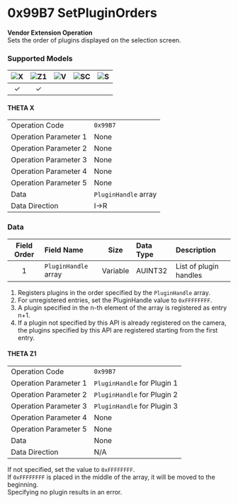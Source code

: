 # 0x99B7 SetPluginOrders

**Vendor Extension Operation**  
Sets the order of plugins displayed on the selection screen.  

### Supported Models
| ![X](https://img.shields.io/badge/X-purple) | ![Z1](https://img.shields.io/badge/Z1-blue) | ![V](https://img.shields.io/badge/V-green) | ![SC](https://img.shields.io/badge/SC-orange) | ![S](https://img.shields.io/badge/S-red) |
|:-:|:-:|:-:|:-:|:-:|
| ✓ | ✓ |   |   |   |

#### THETA X

| | |
|:--|:--|
| Operation Code | `0x99B7` |
| Operation Parameter 1 | None |
| Operation Parameter 2 | None |
| Operation Parameter 3 | None |
| Operation Parameter 4 | None |
| Operation Parameter 5 | None |
| Data | `PluginHandle` array |
| Data Direction | I->R |

### Data

| Field Order | Field Name | Size | Data Type | Description |
|:-:|:--|:-:|:--|:--|
| 1 | `PluginHandle` array | Variable | AUINT32 | List of plugin handles |

1. Registers plugins in the order specified by the `PluginHandle` array.
2. For unregistered entries, set the PluginHandle value to `0xFFFFFFFF`.
3. A plugin specified in the n-th element of the array is registered as entry n+1.
4. If a plugin not specified by this API is already registered on the camera, the plugins specified by this API are registered starting from the first entry.

#### THETA Z1

| | |
|:--|:--|
| Operation Code | `0x99B7` |
| Operation Parameter 1 | `PluginHandle` for Plugin 1 |
| Operation Parameter 2 | `PluginHandle` for Plugin 2 |
| Operation Parameter 3 | `PluginHandle` for Plugin 3 |
| Operation Parameter 4 | None |
| Operation Parameter 5 | None |
| Data | None |
| Data Direction | N/A |

If not specified, set the value to `0xFFFFFFFF`.  
If `0xFFFFFFFF` is placed in the middle of the array, it will be moved to the beginning.  
Specifying no plugin results in an error.
